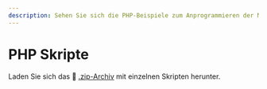 ```yaml
---
description: Sehen Sie sich die PHP-Beispiele zum Anprogrammieren der MultiRoute Tour! API an.
---
```


# PHP Skripte

Laden Sie sich das 💾 [.zip-Archiv](../assets/downloads/mrt-api-php.zip) mit einzelnen Skripten herunter.
